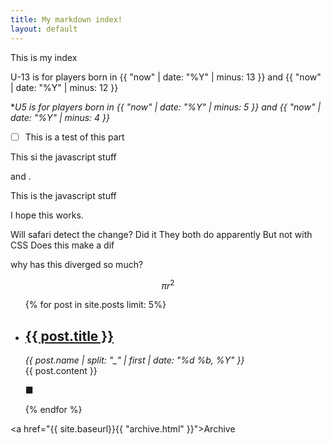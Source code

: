 ```yaml
---
title: My markdown index!
layout: default
---
```



This is my index

U-13 is for players born in
{{ "now" | date: "%Y" | minus: 13 }} and {{ "now" | date: "%Y" | minus: 12 }}

**U5 is for players born in {{ "now" | date: "%Y" | minus: 5 }} and {{ "now" | date: "%Y" | minus: 4 }}*

- [ ] This is a test of this part

This si the javascript stuff

<script>document.write(new Date().getFullYear()-13);</script>

and <script>document.write(new Date().getFullYear()-12);</script>.
<p><script>document.write( new Date().getFullYear() );</script>
    <script type="text/javascript">document.write( new Date().getFullYear() );</script></p>
This is the javascript stuff


I hope this works.

Will safari detect the change? Did it They both do apparently But not with CSS Does this make a dif

why has this diverged so much?

$$ \pi r^2 $$


<ul class="postList">
    {% for post in site.posts limit: 5%}
    <li>
        <h2><a href="{{ site.baseurl}}{{ post.url }}">{{ post.title }}</a></h2>
        <em class="postDate">{{ post.name | split: "_" | first | date: "%d %b, %Y" }}</em>
        <article>{{ post.content }}</article>
        <p>■</p>
    </li>
    {% endfor %}

</ul>

<a href="{{ site.baseurl}}{{ "archive.html" }}">Archive</a>
